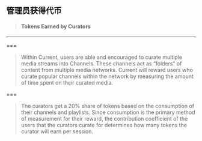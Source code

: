 ## 管理员获得代币

> #### Tokens Earned by Curators

---

===

> Within Current, users are able and encouraged to curate multiple media streams into Channels. These channels act as “folders” of content from multiple media networks. Current will reward users who curate popular channels within the network by measuring the amount of time spent on their curated media.

===

> The curators get a 20% share of tokens based on the consumption of their channels and playlists. Since consumption is the primary method of measurement for their reward, the contribution coefficient of the users that the curators curate for determines how many tokens the curator will earn per session.



